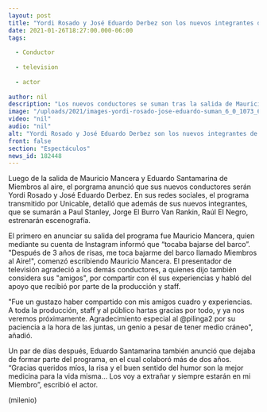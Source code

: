 ```yaml
---
layout: post
title: "Yordi Rosado y José Eduardo Derbez son los nuevos integrantes de ‘Miembros al aire’"
date: 2021-01-26T18:27:00.000-06:00
tags:
  
  - Conductor
  
  - television
  
  - actor
  
author: nil
description: "Los nuevos conductores se suman tras la salida de Mauricio Mancera y Eduardo Santamarina. "
image: "/uploads/2021/images-yordi-rosado-jose-eduardo-suman_6_0_1073_668_(1).jpg"
video: "nil"
audio: "nil"
alt: "Yordi Rosado y José Eduardo Derbez son los nuevos integrantes de ‘Miembros al aire’"
front: false
section: "Espectáculos"
news_id: 182448
---
```


Luego de la salida de Mauricio Mancera y Eduardo Santamarina de Miembros al aire, el porgrama anunció que sus nuevos conductores serán Yordi Rosado y José Eduardo Derbez. En sus redes sociales, el programa transmitido por Unicable, detalló que además de sus nuevos integrantes, que se sumarán a Paul Stanley, Jorge El Burro Van Rankin, Raúl El Negro, estrenarán escenografía. 

El primero en anunciar su salida del programa fue Mauricio Mancera, quien mediante su cuenta de Instagram informó que “tocaba bajarse del barco”. 
"Después de 3 años de risas, me toca bajarme del barco llamado Miembros al Aire!", comenzó escribiendo Mauricio Mancera. 
El presentador de televisión agradeció a los demás conductores, a quienes dijo también considera sus "amigos", por compartir con él sus experiencias y habló del apoyo que recibió por parte de la producción y staff. 

"Fue un gustazo haber compartido con mis amigos cuadro y experiencias. A toda la producción, staff y al público hartas gracias por todo, y ya nos veremos próximamente. Agradecimiento especial al @pilinga2 por su paciencia a la hora de las juntas, un genio a pesar de tener medio cráneo", añadió.

Un par de días después, Eduardo Santamarina también anunció que dejaba de formar parte del programa, en el cual colaboró más de dos años. “Gracias queridos míos, la risa y el buen sentido del humor son la mejor medicina para la vida misma… Los voy a extrañar y siempre estarán en mi Miembro”, escribió el actor. 

(milenio)